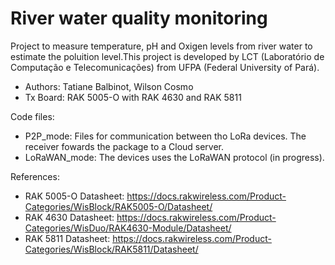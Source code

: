 # River water quality monitoring
Project to measure temperature, pH and Oxigen levels from river water to estimate the poluition level.This project is developed by LCT (Laboratório de Computação e Telecomunicações) from UFPA (Federal University of Pará).

- Authors: Tatiane Balbinot, Wilson Cosmo
- Tx Board: RAK 5005-O with RAK 4630 and RAK 5811

Code files:

- P2P_mode: Files for communication between tho LoRa devices. The receiver fowards the package to a Cloud server.
- LoRaWAN_mode: The devices uses the LoRaWAN protocol (in progress).

References:

- RAK 5005-O Datasheet: https://docs.rakwireless.com/Product-Categories/WisBlock/RAK5005-O/Datasheet/
- RAK 4630 Datasheet: https://docs.rakwireless.com/Product-Categories/WisDuo/RAK4630-Module/Datasheet/
- RAK 5811 Datasheet: https://docs.rakwireless.com/Product-Categories/WisBlock/RAK5811/Datasheet/
